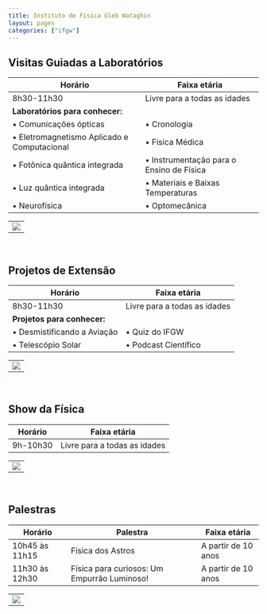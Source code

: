 ```yaml
---
title: Instituto de Física Gleb Wataghin
layout: pages
categories: ["ifgw"]
---
```


## Visitas Guiadas a Laboratórios

| Horário | Faixa etária |
|---------|--------------|
| 8h30-11h30 | Livre para a todas as idades |
| **Laboratórios para conhecer:** |
| &bull; Comunicações ópticas | &bull; Cronologia |
| &bull; Eletromagnetismo Aplicado e Computacional | &bull; Física Médica |
| &bull; Fotônica quântica integrada | &bull; Instrumentação para o Ensino de Física || 
| &bull; Luz quântica integrada | &bull; Materiais e Baixas Temperaturas |
| &bull; Neurofísica | &bull; Optomecânica |

<table><tr><td>
<a href="https://docs.google.com/document/d/e/2PACX-1vRxMEyWuO4DQnDW43l-hKRb2F7CFmbrgeixobIBIGfqF9Ubho6jXBaZMxKrCEFv1Quz31lZEglKb9mk/pub#id.lexywrvbvtu9"><img style="cursor:pointer" src="{{ site.baseurl }}/img/more.svg"></a>
</td></tr></table>

<br>

## Projetos de Extensão

| Horário | Faixa etária |
|---------|--------------|
| 8h30-11h30 | Livre para a todas as idades |
| **Projetos para conhecer:** |
| &bull; Desmistificando a Aviação | &bull; Quiz do IFGW |
| &bull; Telescópio Solar | &bull; Podcast Científico |


<table><tr><td>
<a href="https://docs.google.com/document/d/e/2PACX-1vRxMEyWuO4DQnDW43l-hKRb2F7CFmbrgeixobIBIGfqF9Ubho6jXBaZMxKrCEFv1Quz31lZEglKb9mk/pub#id.q4jyj377c5po"><img style="cursor:pointer" src="{{ site.baseurl }}/img/more.svg"></a>
</td></tr></table>

<br>

## Show da Física

| Horário | Faixa etária |
|---------|--------------|
| 9h-10h30 | Livre para a todas as idades |

<table><tr><td>
<a href="https://docs.google.com/document/d/e/2PACX-1vRxMEyWuO4DQnDW43l-hKRb2F7CFmbrgeixobIBIGfqF9Ubho6jXBaZMxKrCEFv1Quz31lZEglKb9mk/pub#id.obczxo8tjkkz"><img style="cursor:pointer" src="{{ site.baseurl }}/img/more.svg"></a>
</td></tr></table>

<br>

## Palestras

| Horário | Palestra | Faixa etária |
|---------|----------|--------------|
| 10h45 às 11h15 | Física dos Astros | A partir de 10 anos |
| 11h30 às 12h30 | Física para curiosos: Um Empurrão Luminoso! | A partir de 10 anos |

<table><tr><td>
<a href="https://docs.google.com/document/d/e/2PACX-1vRxMEyWuO4DQnDW43l-hKRb2F7CFmbrgeixobIBIGfqF9Ubho6jXBaZMxKrCEFv1Quz31lZEglKb9mk/pub#id.66hr1fo6s53n"><img style="cursor:pointer" src="{{ site.baseurl }}/img/more.svg"></a>
</td></tr></table>